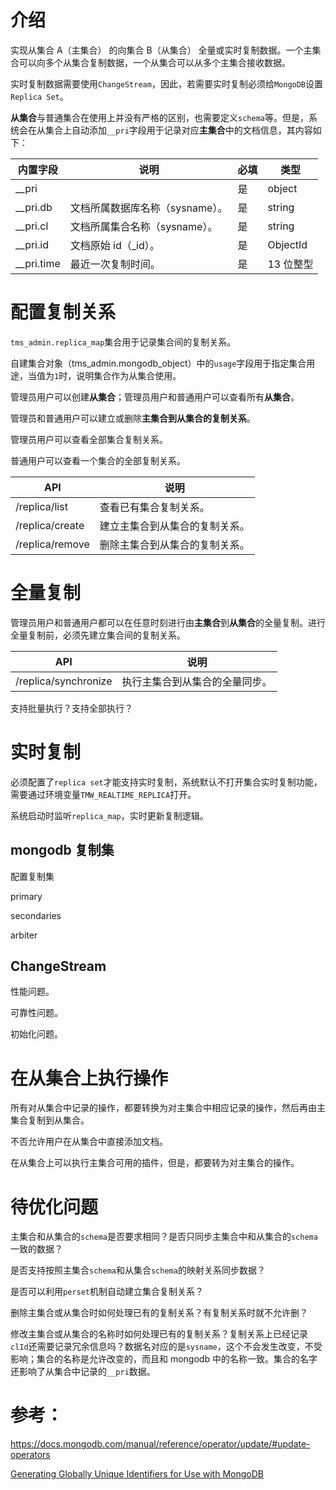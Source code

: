 # 介绍

实现从集合 A（主集合） 的向集合 B（从集合） 全量或实时复制数据。一个主集合可以向多个从集合复制数据，一个从集合可以从多个主集合接收数据。

实时复制数据需要使用`ChangeStream`，因此，若需要实时复制必须给`MongoDB`设置`Replica Set`。

**从集合**与普通集合在使用上并没有严格的区别，也需要定义`schema`等。但是，系统会在从集合上自动添加`__pri`字段用于记录对应**主集合**中的文档信息，其内容如下：

| 内置字段     | 说明                            | 必填 | 类型      |
| ------------ | ------------------------------- | ---- | --------- |
| \_\_pri      |                                 | 是   | object    |
| \_\_pri.db   | 文档所属数据库名称（sysname）。 | 是   | string    |
| \_\_pri.cl   | 文档所属集合名称（sysname）。   | 是   | string    |
| \_\_pri.id   | 文档原始 id（\_id）。           | 是   | ObjectId  |
| \_\_pri.time | 最近一次复制时间。              | 是   | 13 位整型 |

# 配置复制关系

`tms_admin.replica_map`集合用于记录集合间的复制关系。

自建集合对象（tms_admin.mongodb_object）中的`usage`字段用于指定集合用途，当值为`1`时，说明集合作为从集合使用。

管理员用户可以创建**从集合**；管理员用户和普通用户可以查看所有**从集合**。

管理员和普通用户可以建立或删除**主集合到从集合的复制关系**。

管理员用户可以查看全部集合复制关系。

普通用户可以查看一个集合的全部复制关系。

| API             | 说明                           |
| --------------- | ------------------------------ |
| /replica/list   | 查看已有集合复制关系。         |
| /replica/create | 建立主集合到从集合的复制关系。 |
| /replica/remove | 删除主集合到从集合的复制关系。 |

# 全量复制

管理员用户和普通用户都可以在任意时刻进行由**主集合**到**从集合**的全量复制。进行全量复制前，必须先建立集合间的复制关系。

| API                  | 说明                           |
| -------------------- | ------------------------------ |
| /replica/synchronize | 执行主集合到从集合的全量同步。 |

支持批量执行？支持全部执行？

# 实时复制

必须配置了`replica set`才能支持实时复制，系统默认不打开集合实时复制功能，需要通过环境变量`TMW_REALTIME_REPLICA`打开。

系统启动时监听`replica_map`，实时更新复制逻辑。

## mongodb 复制集

配置复制集

primary

secondaries

arbiter

## ChangeStream

性能问题。

可靠性问题。

初始化问题。

# 在从集合上执行操作

所有对从集合中记录的操作，都要转换为对主集合中相应记录的操作，然后再由主集合复制到从集合。

不否允许用户在从集合中直接添加文档。

在从集合上可以执行主集合可用的插件，但是，都要转为对主集合的操作。

# 待优化问题

主集合和从集合的`schema`是否要求相同？是否只同步主集合中和从集合的`schema`一致的数据？

是否支持按照主集合`schema`和从集合`schema`的映射关系同步数据？

是否可以利用`perset`机制自动建立集合复制关系？

删除主集合或从集合时如何处理已有的复制关系？有复制关系时就不允许删？

修改主集合或从集合的名称时如何处理已有的复制关系？复制关系上已经记录`clId`还需要记录冗余信息吗？数据名对应的是`sysname`，这个不会发生改变，不受影响；集合的名称是允许改变的，而且和 mongodb 中的名称一致。集合的名字还影响了从集合中记录的`__pri`数据。

# 参考：

https://docs.mongodb.com/manual/reference/operator/update/#update-operators

[Generating Globally Unique Identifiers for Use with MongoDB](https://www.mongodb.com/blog/post/generating-globally-unique-identifiers-for-use-with-mongodb)

